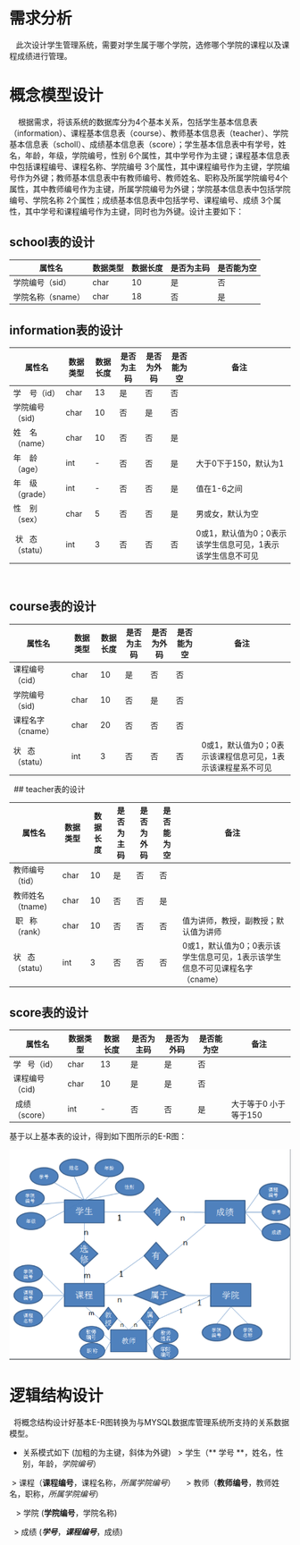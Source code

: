  # 需求分析 

   此次设计学生管理系统，需要对学生属于哪个学院，选修哪个学院的课程以及课程成绩进行管理。
   
 # 概念模型设计
 
     根据需求，将该系统的数据库分为4个基本关系，包括学生基本信息表（information）、课程基本信息表（course）、教师基本信息表（teacher）、学院基本信息表（scholl）、成绩基本信息表（score）；学生基本信息表中有学号，姓名，年龄，年级，学院编号，性别 6个属性，其中学号作为主键；课程基本信息表中包括课程编号、课程名称、学院编号 3个属性，其中课程编号作为主键，学院编号作为外键；教师基本信息表中有教师编号、教师姓名、职称及所属学院编号4个属性，其中教师编号作为主键，所属学院编号为外键；学院基本信息表中包括学院编号、学院名称 2个属性；成绩基本信息表中包括学号、课程编号、成绩 3个属性，其中学号和课程编号作为主键，同时也为外键。设计主要如下：
    
 ## school表的设计
 
   属性名 |数据类型 | 数据长度 |是否为主码 |是否能为空
   -------|-------|---------|---------|---------
   学院编号（sid）|char |10|是|否|
   学院名称（sname）|char |18|否|是|
 
  
## information表的设计
  属性名 | 数据类型 | 数据长度 | 是否为主码 | 是否为外码| 是否能为空|备注  
  ------|---------|---------|-----------|--------|-------- |------
  学    号（id）|char| 13 |是|否|否
  学院编号（sid) | char |10 |否|是|否
  姓    名（name）|char |10|否|否|是
  年    龄（age）|int|-|否|否|是|大于0下于150，默认为1
  年    级（grade）|int|-|否|否|是|值在1-6之间
  性    别（sex）|char|5|否|否|是|男或女，默认为空
  状    态（statu）|int|3|否|否|否|0或1，默认值为0；0表示该学生信息可见，1表示该学生信息不可见
  
  ## course表的设计
  
  属性名 | 数据类型 | 数据长度 | 是否为主码 | 是否为外码| 是否能为空|备注  
  ------|---------|---------|-----------|--------|--------|------- 
  课程编号（cid）|char| 10 |是|否|否
  学院编号（sid) | char |10 |否|是|否
  课程名字（cname）|char|20|否|否|否
  状   态（statu）|int|3|否|否|否|0或1，默认值为0；0表示该课程信息可见，1表示该课程星系不可见
  
   ## teacher表的设计
  
  属性名 | 数据类型 | 数据长度 | 是否为主码 | 是否为外码| 是否能为空|备注  
  ------|---------|---------|-----------|--------|--------|------- 
  教师编号（tid）|char| 10 |是|否|否
  教师姓名（tname) | char |10 |否|否|是
  职   称（rank）|char|10|否|否|否|值为讲师，教授，副教授；默认值为讲师
  状   态（statu）|int|3|否|否|否|0或1，默认值为0；0表示该学生信息可见，1表示该学生信息不可见课程名字（cname）|char|20|否|否|否
  
  ## score表的设计
  
  属性名 | 数据类型 | 数据长度 | 是否为主码 | 是否为外码| 是否能为空|备注
  ------|---------|---------|-----------|--------|--------|--------
  学   号（id）|char| 13|是|是|否
  课程编号（cid) | char |10 |是|是|否
  成绩（score）|int|-|否|否|是|大于等于0 小于等于150
 
  基于以上基本表的设计，得到如下图所示的E-R图：
   
 ![wating](./img/psb.png)
 
 # 逻辑结构设计
 
   将概念结构设计好基本E-R图转换为与MYSQL数据库管理系统所支持的关系数据模型。
   * 关系模式如下
   (加粗的为主键，斜体为外键)
   > 学生（** 学号 **，姓名，性别，年龄，_学院编号_）
   
   > 课程（**课程编号**，课程名称，_所属学院编号_）
   
   > 教师（**教师编号**，教师姓名，职称，_所属学院编号_）

   > 学院 (**学院编号**，学院名称)
   
   > 成绩 (_**学号**_，_**课程编号**_，成绩)
